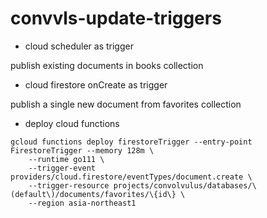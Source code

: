 # convvls-update-triggers

+ cloud scheduler as trigger

publish existing documents in books collection

+ cloud firestore onCreate as trigger

publish a single new document from favorites collection

+ deploy cloud functions

```
gcloud functions deploy firestoreTrigger --entry-point FirestoreTrigger --memory 128m \
    --runtime go111 \
    --trigger-event providers/cloud.firestore/eventTypes/document.create \
    --trigger-resource projects/convolvulus/databases/\(default\)/documents/favorites/\{id\} \
    --region asia-northeast1
```
